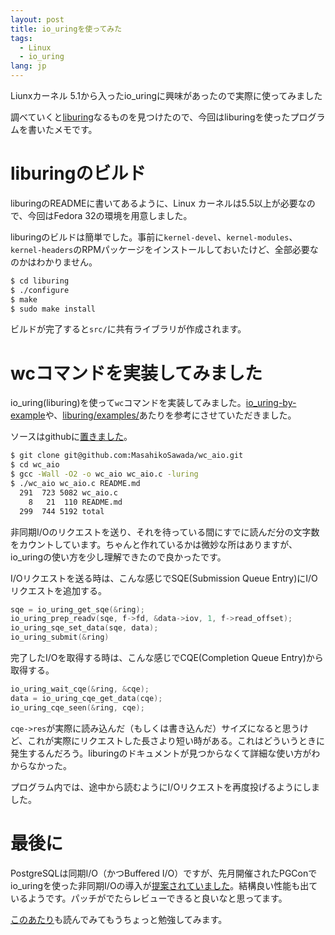 ```yaml
---
layout: post
title: io_uringを使ってみた
tags:
  - Linux
  - io_uring
lang: jp
---
```


Liunxカーネル 5.1から入ったio_uringに興味があったので実際に使ってみました

調べていくと[liburing](https://github.com/axboe/liburing)なるものを見つけたので、今回はliburingを使ったプログラムを書いたメモです。

# liburingのビルド

liburingのREADMEに書いてあるように、Linux カーネルは5.5以上が必要なので、今回はFedora 32の環境を用意しました。

liburingのビルドは簡単でした。事前に`kernel-devel`、`kernel-modules`、`kernel-headers`のRPMパッケージをインストールしておいたけど、全部必要なのかはわかりません。

```bash
$ cd liburing
$ ./configure
$ make
$ sudo make install
```

ビルドが完了すると`src/`に共有ライブラリが作成されます。

# wcコマンドを実装してみました

io_uring(liburing)を使って`wc`コマンドを実装してみました。[io_uring-by-example](https://github.com/shuveb/io_uring-by-example)や、[liburing/examples/](https://github.com/axboe/liburing/tree/master/examples)あたりを参考にさせていただきました。

ソースはgithubに[置きました](https://github.com/MasahikoSawada/wc_aio)。

```bash
$ git clone git@github.com:MasahikoSawada/wc_aio.git
$ cd wc_aio
$ gcc -Wall -O2 -o wc_aio wc_aio.c -luring
$ ./wc_aio wc_aio.c README.md
  291  723 5082 wc_aio.c
    8   21  110 README.md
  299  744 5192 total
```

非同期I/Oのリクエストを送り、それを待っている間にすでに読んだ分の文字数をカウントしています。ちゃんと作れているかは微妙な所はありますが、io_uringの使い方を少し理解できたので良かったです。

I/Oリクエストを送る時は、こんな感じでSQE(Submission Queue Entry)にI/Oリクエストを追加する。

```c
sqe = io_uring_get_sqe(&ring);
io_uring_prep_readv(sqe, f->fd, &data->iov, 1, f->read_offset);
io_uring_sqe_set_data(sqe, data);
io_uring_submit(&ring)
```

完了したI/Oを取得する時は、こんな感じでCQE(Completion Queue Entry)から取得する。

```c
io_uring_wait_cqe(&ring, &cqe);
data = io_uring_cqe_get_data(cqe);
io_uring_cqe_seen(&ring, cqe);
```

`cqe->res`が実際に読み込んだ（もしくは書き込んだ）サイズになると思うけど、これが実際にリクエストした長さより短い時がある。これはどういうときに発生するんだろう。liburingのドキュメントが見つからなくて詳細な使い方がわからなかった。

プログラム内では、途中から読むようにI/Oリクエストを再度投げるようにしました。

# 最後に

PostgreSQLは同期I/O（かつBuffered I/O）ですが、先月開催されたPGConでio_uringを使った非同期I/Oの導入が[提案されていました](https://www.pgcon.org/events/pgcon_2020/schedule/session/152-asynchronous-io-for-postgresql/)。結構良い性能も出ているようです。パッチがでたらレビューできると良いなと思ってます。

[このあたり](https://kernel.dk/io_uring.pdf)も読んでみてもうちょっと勉強してみます。
